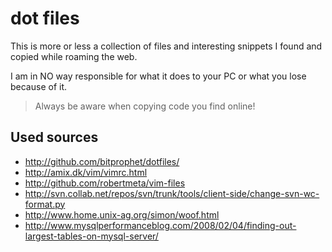 dot files
=========

This is more or less a collection of files and interesting snippets I found
and copied while roaming the web.

I am in NO way responsible for what it does to your PC or what you lose because of it.

> Always be aware when copying code you find online!

## Used sources ##
- <http://github.com/bitprophet/dotfiles/>
- <http://amix.dk/vim/vimrc.html>
- <http://github.com/robertmeta/vim-files>
- <http://svn.collab.net/repos/svn/trunk/tools/client-side/change-svn-wc-format.py>
- <http://www.home.unix-ag.org/simon/woof.html>
- <http://www.mysqlperformanceblog.com/2008/02/04/finding-out-largest-tables-on-mysql-server/>
